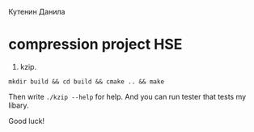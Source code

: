 Кутенин Данила
# compression project HSE

1) kzip.

`mkdir build && cd build && cmake .. && make`

Then write `./kzip --help` for help. And you can run tester that tests my libary.

Good luck!
